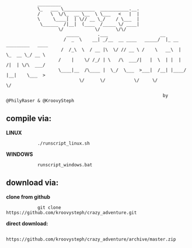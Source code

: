 				_________                              
				\_   ___ \____________  ___________.__.
				/    \  \/\_  __ \__  \ \___   <   |  |
				\     \____|  | \// __ \_/    / \___  |
				 \______  /|__|  (____  /_____ \/ ____|
				        \/            \/      \/\/     
				           _____       .___                    __                        
				          /  _  \    __| _/__  __ ____   _____/  |_ __ _________   ____  
				         /  /_\  \  / __ |\  \/ // __ \ /    \   __\  |  \_  __ \_/ __ \ 
				        /    |    \/ /_/ | \   /\  ___/|   |  \  | |  |  /|  | \/\  ___/ 
				        \____|__  /\____ |  \_/  \___  >___|  /__| |____/ |__|    \___  >
				                \/      \/           \/     \/                        \/
				
				                                                by @PhilyRaser & @KroovySteph

## compile via:

__LINUX__

				./runscript_linux.sh

__WINDOWS__

				runscript_windows.bat





## download via:

__clone from github__

				git clone https://github.com/kroovysteph/crazy_adventure.git

__direct download:__

				https://github.com/kroovysteph/crazy_adventure/archive/master.zip
      
